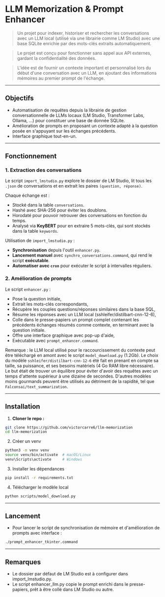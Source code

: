 # LLM Memorization & Prompt Enhancer

> Un projet pour indexer, historiser et rechercher les conversations avec un LLM local (utilisé via une librairie comme LM Studio) avec une base SQLite enrichie par des mots-clés extraits automatiquement.

> Le projet est conçu pour fonctionner sans appel aux API externes, gardant la confidentialité des données.

> L'idée est de fournir un contexte important et personnalisé lors du début d'une conversation avec un LLM, en ajoutant des informations mémoires au premier prompt de l'échange.

______

## Objectifs

- Automatisation de requêtes depuis la librairie de gestion conversationnelle de LLMs locaux (LM Studio, Transformer Labs, Ollama, ...) pour constituer une base de donnée SQLite.
- Amélioration de prompts en proposant un contexte adapté à la question posée en s'appuyant sur les échanges précédents.
- Interface graphique tout-en-un.
______

## Fonctionnement

### 1. Extraction des conversations

Le script `import_lmstudio.py` explore le dossier de LM Studio, lit tous les `.json` de conversations et en extrait les paires `(question, réponse)`.

Chaque échange est :  
- Stocké dans la table `conversations`.  
- Hashé avec SHA-256 pour éviter les doublons.  
- Horodaté pour pouvoir retrouver des conversations en fonction du temps.  
- Analysé via **KeyBERT** pour en extraire 5 mots-clés, qui sont stockés dans la table `keywords`.

Utilisation de `import_lmstudio.py` :
- **Synchronisation** depuis l'outil `enhancer.py`.
- **Lancement manuel** avec `synchro_conversations.command`, qui rend le script **exécutable**.  
- **Automatiser avec `cron`** pour exécuter le script à intervalles réguliers.

### 2. Amélioration de prompts

Le script `enhancer.py` :

- Pose la question initiale,  
- Extrait les mots-clés correspondants,  
- Récupère les couples questions/réponses similaires dans la base SQL,  
- Résume les réponses avec un LLM local (sshleifer/distilbart-cnn-12-6),  
- Colle dans le presse-papiers un prompt complet contenant les précédents échanges résumés comme contexte, en terminant avec la question initiale.
- Offre une interface graphique avec pop-up d'aide,  
- Exécutable avec `prompt_enhancer.command`.

Remarque : le LLM local utilisé pour le raccourcissement du contexte peut être téléchargé en amont avec le script `model_download.py` (1.2Gb). 
Le choix du modèle `sshleifer/distilbart-cnn-12-6` été fait en prenant en compte sa taille, sa puissance, et ses besoins matériels (4 Go RAM libre nécessaire). Le but était de trouver un équilibre pour éviter d'avoir des requêtes avec un temps d'attente supérieur à une dizaine de secondes. D'autres modèles moins gourmands peuvent être utilisés au détriment de la rapidité, tel que `Falconsai/text_summarization`.

______

## Installation

1. **Cloner le repo :**

```bash
git clone https://github.com/victorcarre6/llm-memorization
cd llm-memorization
```

2. Créer un venv

```bash
python3 -m venv venv
source venv/bin/activate  # macOS/Linux
venv\Scripts\activate     # Windows
```

3. Installer les dépendances

```bash
pip install -r requirements.txt
```

4. Télécharger le modèle local

```bash
python scripts/model_download.py
```

______

## Lancement

- Pour lancer le script de synchronisation de mémoire et d'amélioration de prompts avec interface :
```bash
./prompt_enhancer_tkinter.command
```

______

## Remarques

- Le dossier par défaut de LM Studio est à configurer dans import_lmstudio.py.
- Le script enhancer_llm.py copie le prompt enrichi dans le presse-papiers, prêt à être collé dans LM Studio ou autre.
